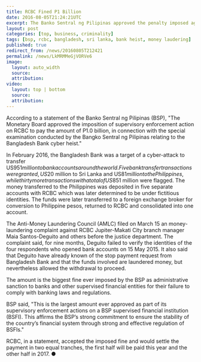 ```yaml
---
title: RCBC Fined P1 Billion
date: 2016-08-05T21:24:21UTC
excerpt: The Banko Sentral ng Pilipinas approved the penalty imposed against Rizal Commercial Banking Corporation after its involvement in the Bangladesh money laudering scam.
layout: post
categories: [top, business, criminality]
tags: [bsp, rcbc, bangladesh, sri lanka, bank heist, money laudering]
published: true
redirect_from: /news/20160805T212421
permalink: /news/LkMRMMeGjVORVe6
image:
  layout: auto_width
  source: 
  attribution: 
video:
  layout: top | bottom
  source: 
  attribution: 
---
```


According to a statement of the Banko Sentral ng Pilipinas (BSP), "The Monetary Board approved the imposition of supervisory enforcement action on RCBC to pay the amount of P1.0 billion, in connection with the special examination conducted by the Bangko Sentral ng Pilipinas relating to the Bangladesh Bank cyber heist."

In February 2016, the Bangladesh Bank was a target of a cyber-attack to transfer US$951 million to bank accounts around the world.
Five bank transfer transactions were granted, US$20 million to Sri Lanka and US$81 million to the Philippines, while thirty more transactions with a total of US$851 million were flagged.
The money transferred to the Philippines was deposited in five separate accounts with RCBC which was later determined to be under fictitious identities.
The funds were later transferred to a foreign exchange broker for conversion to Philippine pesos, returned to RCBC and consolidated into one account.

The Anti-Money Laundering Council (AMLC) filed on March 15 an money-laundering complaint against RCBC Jupiter-Makati City branch manager Maia Santos-Deguito and others before the justice department. The complaint said, for nine months, Deguito failed to verify the identities of the four respondents who opened bank accounts on 15 May 2015. It also said that Deguito have already known of the stop payment request from Bangladesh Bank and that the funds involved are laundered money, but nevertheless allowed the withdrawal to proceed.

The amount is the biggest fine ever imposed by the BSP as administrative sanction to banks and other supervised financial entities for their failure to comply with banking laws and regulations.

BSP said, "This is the largest amount ever approved as part of its supervisory enforcement actions on a BSP supervised financial institution (BSFI). This affirms the BSP’s strong commitment to ensure the stability of the country’s financial system through strong and effective regulation of BSFIs."

RCBC, in a statement, accepted the imposed fine and would settle the payment in two equal tranches, the first half will be paid this year and the other half in 2017.
&#x25cf;


